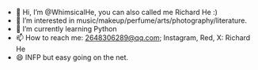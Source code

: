 - 👋 Hi, I’m @WhimsicalHe, you can also called me Richard He :)
- 💞️ I’m interested in music/makeup/perfume/arts/photography/literature.
- 🌱 I’m currently learning Python
- 📫 How to reach me: 2648306289@qq.com; Instagram, Red, X: Richard He
- 😄 INFP but easy going on the net.
<!---
WhimsicalHe/WhimsicalHe is a ✨ special ✨ repository because its `README.md` (this file) appears on your GitHub profile.
You can click the Preview link to take a look at your changes.
--->
